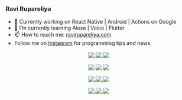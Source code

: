 ### Ravi Rupareliya

- 🔭 Currently working on React Native | Android | Actions on Google
- 🌱 I’m currently learning Alexa | Voice | Flutter
- 📫 How to reach me: [ravirupareliya.com](https://ravirupareliya.com)
- Follow me on [Instagram](https://www.instagram.com/ravi.rupareliya/) for programming tips and news.

<a href="https://www.instagram.com/ravi.rupareliya/" target="_blank">
<!-- insta-feed:START-->
<p align="center">
<img align="center" src=https://scontent-iad3-1.cdninstagram.com/v/t51.2885-15/e35/s150x150/122425343_1572645589603046_1626634953961554534_n.jpg?_nc_ht=scontent-iad3-1.cdninstagram.com&_nc_cat=102&_nc_ohc=z1P_KPI0XtMAX-vmHUl&_nc_tp=15&oh=2a289632286bced5721b68a16fa9c54d&oe=5FD7C641 />
<img align="center" src=https://scontent-iad3-1.cdninstagram.com/v/t51.2885-15/e35/s150x150/119738360_171946631175661_8308691936849414239_n.jpg?_nc_ht=scontent-iad3-1.cdninstagram.com&_nc_cat=101&_nc_ohc=i-KfjnvJAe0AX8pSmtb&_nc_tp=15&oh=a2ef1301fde1a82a5184d6ef36de1dbe&oe=5FD6C25D />
<img align="center" src=https://scontent-iad3-1.cdninstagram.com/v/t51.2885-15/e35/s150x150/119471335_3325605627530848_5783608158621298966_n.jpg?_nc_ht=scontent-iad3-1.cdninstagram.com&_nc_cat=104&_nc_ohc=_W_8Le0F6eIAX_tstXR&tp=15&oh=60b3e8300824c4571606daba8e287683&oe=5FD73F01 />
</p>
<p align="center">
<img align="center" src=https://scontent-iad3-1.cdninstagram.com/v/t51.2885-15/e35/s150x150/118735524_155532192843864_2438830621806811548_n.jpg?_nc_ht=scontent-iad3-1.cdninstagram.com&_nc_cat=100&_nc_ohc=_jfuiHztTWIAX8BDK_v&tp=15&oh=6d01c950175e43bee0b222f468bf5c13&oe=5FD50B6E />
<img align="center" src=https://scontent-iad3-1.cdninstagram.com/v/t51.2885-15/e35/s150x150/118358282_793232521422249_4194198869826492121_n.jpg?_nc_ht=scontent-iad3-1.cdninstagram.com&_nc_cat=109&_nc_ohc=1eua8acQu-cAX9-DeRt&_nc_tp=15&oh=533165cf49620bf346858f2dc8d064b1&oe=5FD7D0BC />
<img align="center" src=https://scontent-iad3-1.cdninstagram.com/v/t51.2885-15/e35/s150x150/118083536_653646245259286_4437462516989252087_n.jpg?_nc_ht=scontent-iad3-1.cdninstagram.com&_nc_cat=110&_nc_ohc=FgLgxxJkkUoAX8ovEu5&_nc_tp=15&oh=109079651ac5a77a899d5d73bb3981a7&oe=5FD8405C />
</p>
<p align="center">
<img align="center" src=https://scontent-iad3-1.cdninstagram.com/v/t51.2885-15/e35/s150x150/118175330_604822603490734_6882222491011634628_n.jpg?_nc_ht=scontent-iad3-1.cdninstagram.com&_nc_cat=110&_nc_ohc=Qk4apbj0LNAAX8Q_D_I&tp=15&oh=f797b15e2bcdd084d2222c73dc094f69&oe=5FD67577 />
<img align="center" src=https://scontent-iad3-1.cdninstagram.com/v/t51.2885-15/e35/s150x150/117801930_118850686597100_8281062695853943386_n.jpg?_nc_ht=scontent-iad3-1.cdninstagram.com&_nc_cat=108&_nc_ohc=2suv2kgGgZsAX_i2svX&_nc_tp=15&oh=b8a907dc9afea2f188d06d75da4148aa&oe=5FD6E740 />
<img align="center" src=https://scontent-iad3-1.cdninstagram.com/v/t51.2885-15/e35/s150x150/117867292_2771207523148452_3241414180657952736_n.jpg?_nc_ht=scontent-iad3-1.cdninstagram.com&_nc_cat=100&_nc_ohc=_mnBhZEp06YAX9GimZW&tp=15&oh=c37fd3d82df51eea262e7d336e925651&oe=5FD67FA1 />
</p>
<p align="center">
<img align="center" src=https://scontent-iad3-1.cdninstagram.com/v/t51.2885-15/e35/s150x150/117931678_793632161399712_7562658963115355616_n.jpg?_nc_ht=scontent-iad3-1.cdninstagram.com&_nc_cat=100&_nc_ohc=PgwAQrPBrGcAX_HybZV&tp=15&oh=c05bb09501344dc4170db39d4ae3652d&oe=5FD87F37 />
<img align="center" src=https://scontent-iad3-1.cdninstagram.com/v/t51.2885-15/e35/s150x150/117747115_220949032661980_1081920512424702093_n.jpg?_nc_ht=scontent-iad3-1.cdninstagram.com&_nc_cat=104&_nc_ohc=gKwnxADm2zkAX_plsmD&_nc_tp=15&oh=7689d54c45ca869cd95fcaa4b39d567a&oe=5FD5F716 />
<img align="center" src=https://scontent-iad3-1.cdninstagram.com/v/t51.2885-15/e35/s150x150/117564950_167171931547080_7523565149947571776_n.jpg?_nc_ht=scontent-iad3-1.cdninstagram.com&_nc_cat=100&_nc_ohc=qB7FWJSPtr8AX8B-7lL&_nc_tp=15&oh=aafbfac8e4e88f4600e1a304327e6946&oe=5FD5275D />
</p>

<!-- insta-feed:END-->
</a>
